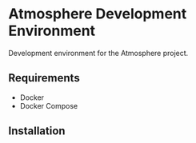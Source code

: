 # Atmosphere Development Environment
Development environment for the Atmosphere project. 

## Requirements
* Docker
* Docker Compose

## Installation


